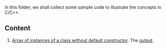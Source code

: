 In this folder, we shall collect some sample code to illustrate the concepts in C/C++.

## Content
1. [Array of instances of a class without default constructor](https://github.com/wufan-home/SampleCode/blob/master/C%2B%2B/cpp_sample_code/0001.cpp). The [output](https://github.com/wufan-home/SampleCode/blob/master/C%2B%2B/cpp_sample_code/0001_output.png).
